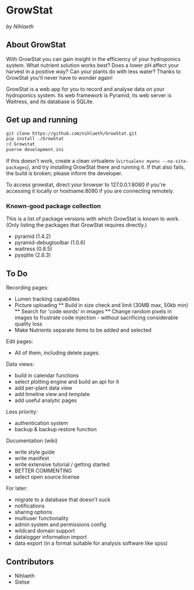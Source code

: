 GrowStat
========

*by Nihlaeth*

About GrowStat
--------------

With GrowStat you can gain insight in the efficiency of your hydroponics
system. What nutrient solution works best? Does a lower pH affect your
harvest in a positive way? Can your plants do with less water? Thanks to
GrowStat you'll never have to wonder again!

GrowStat is a web app for you to record and analyse data on your
hydroponics system. Its web framework is Pyramid, its web server is
Waitress, and its database is SQLite.

Get up and running
------------------

```sh
git clone https://github.com/nihlaeth/GrowStat.git
pip install ./GrowStat
cd Growstat
pserve development.ini
```
If this doesn't work, create a clean virtualenv (`virtualenv myenv
--no-site-packages`), and try installing GrowStat there and running it.
If that also fails, the build is broken; please inform the developer.

To access growstat, direct your browser to 127.0.0.1:8080 if you're accessing it locally or hostname:8080 if you are connecting remotely.

### Known-good package collection

This is a list of package versions with which GrowStat is known to work.
(Only listing the packages that GrowStat requires directly.)

* pyramid               (1.4.2)
* pyramid-debugtoolbar  (1.0.6)
* waitress              (0.8.5)
* pysqlite              (2.6.3)

To Do
--------
Recording pages:
* Lumen tracking capabilites
* Picture uploading
** Build in size check and limit (30MB max, 50kb min)
** Search for 'code words' in images
** Change random pixels in images to frustrate code injection - without sacrificing considerable quality loss
* Make Nutrients separate items to be added and selected

Edit pages:
* All of them, including delete pages.

Data views:
* build in calendar functions
* select plotting engine and build an api for it
* add per-plant data view
* add timeline view and template
* add useful analytic pages

Less priority:
* authentication system
* backup & backup restore function

Documentation (wiki)
* write style guide
* write manifest
* write extensive tutorial / getting started
* BETTER COMMENTING
* select open source license

For later:
* migrate to a database that doesn't suck
* notifications
* sharing options
* multiuser functionality
* admin system and permissions config
* wildcard domain support
* datalogger information import
* data export (in a format suitable for analysis software like spss)

Contributors
------------

* Nihlaeth
* Sietse
